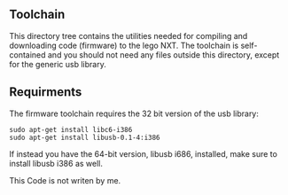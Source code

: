 ## Toolchain
This directory tree contains the utilities needed for compiling and downloading code (firmware) to the lego NXT. The toolchain is self-contained and you should not need any files outside this directory, except for the generic usb library. 

## Requirments
The firmware toolchain requires the 32 bit version of the usb library:
```
sudo apt-get install libc6-i386
sudo apt-get install libusb-0.1-4:i386
```
If instead you have the 64-bit version, libusb i686, installed, make sure to install libusb i386 as well.

This Code is not writen by me.
